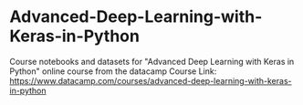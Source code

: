 # Advanced-Deep-Learning-with-Keras-in-Python
Course notebooks and datasets for "Advanced Deep Learning with Keras in Python" online course from the datacamp
Course Link: https://www.datacamp.com/courses/advanced-deep-learning-with-keras-in-python
